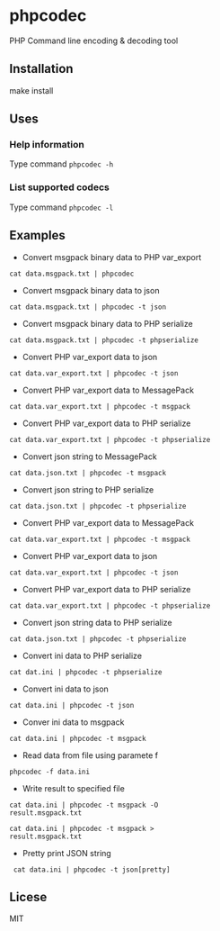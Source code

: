 # phpcodec
PHP Command line encoding &amp; decoding tool


## Installation

make install


## Uses

### Help information
  Type command <code>phpcodec -h</code>
  
### List supported codecs
  Type command <code>phpcodec -l</code>
  
## Examples
   
   - Convert msgpack binary data to PHP var_export
   
   <code>cat data.msgpack.txt | phpcodec</code>
   
   - Convert msgpack binary data to json
   
   <code>cat data.msgpack.txt | phpcodec -t json</code>

   - Convert msgpack binary data to PHP serialize
   
   <code>cat data.msgpack.txt | phpcodec -t phpserialize</code>
   
   - Convert PHP var_export data to json
   
   <code>cat data.var_export.txt | phpcodec -t json</code>
   
   - Convert PHP var_export data to MessagePack
   
   <code>cat data.var_export.txt | phpcodec -t msgpack</code>
   
   - Convert PHP var_export data to PHP serialize
   
   <code>cat data.var_export.txt | phpcodec -t phpserialize</code>
   
   - Convert json string to MessagePack
   
   <code>cat data.json.txt | phpcodec -t msgpack</code>
   
   - Convert json string to PHP serialize 
   
   <code>cat data.json.txt | phpcodec -t phpserialize</code>
   
   - Convert PHP var_export data to MessagePack
   
   <code>cat data.var_export.txt | phpcodec -t msgpack</code>
   
   - Convert PHP var_export data to json
   
   <code>cat data.var_export.txt | phpcodec -t json</code>
   
   - Convert PHP var_export data to PHP serialize
   
   <code>cat data.var_export.txt | phpcodec -t phpserialize</code>
   
   - Convert json string data to PHP serialize
   
   <code>cat data.json.txt | phpcodec -t phpserialize</code>
   
   - Convert ini data to PHP serialize
   
   <code>cat dat.ini | phpcodec -t phpserialize</code>
   
   - Convert ini data to json
   
   <code>cat data.ini | phpcodec -t json</code>
   
   - Conver ini data to msgpack
   
   <code>cat data.ini | phpcodec -t msgpack</code>

   - Read data from file using paramete f
   
   <code>phpcodec -f data.ini</code>

   - Write result to specified file
   
   <code>cat data.ini | phpcodec -t msgpack -O result.msgpack.txt</code>

   <code>cat data.ini | phpcodec -t msgpack > result.msgpack.txt</code>
   
   - Pretty print JSON string
   
   <code> cat data.ini | phpcodec -t json[pretty]</code>
  
  ## Licese
   MIT
  
  
  
  
   
   
   
   
   
   
   
   
   
   
   
   
   
   
   
   
   
   
   
   
   
   
   
   
   
   
   
   
   
   
   
   
   
   
   
   
   
   
   
   
   
   
   
   
   
   
   
   
   
   
   
